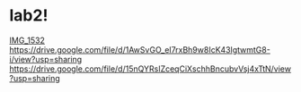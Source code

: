 # lab2!
[IMG_1532](https://github.com/user-attachments/assets/c432faba-3b70-4ecd-88e9-7ab7fbc740d9)
https://drive.google.com/file/d/1AwSvGO_eI7rxBh9w8IcK43lgtwmtG8-i/view?usp=sharing
https://drive.google.com/file/d/15nQYRsIZceqCiXschhBncubvVsj4xTtN/view?usp=sharing
